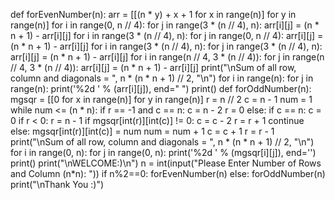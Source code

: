 def forEvenNumber(n):
    arr = [[(n * y) + x + 1 for x in range(n)] for y in range(n)]
    for i in range(0, n // 4):
        for j in range(3 * (n // 4), n):
            arr[i][j] = (n * n + 1) - arr[i][j]
    for i in range(3 * (n // 4), n):
        for j in range(0, n // 4):
            arr[i][j] = (n * n + 1) - arr[i][j]
    for i in range(3 * (n // 4), n):
        for j in range(3 * (n // 4), n):
            arr[i][j] = (n * n + 1) - arr[i][j]
    for i in range(n // 4, 3 * (n // 4)):
        for j in range(n // 4, 3 * (n // 4)):
            arr[i][j] = (n * n + 1) - arr[i][j]
    print("\nSum of all row, column and diagonals = ",
          n * (n * n + 1) // 2, "\n")
    for i in range(n):
        for j in range(n):
            print('%2d ' % (arr[i][j]), end=" ")
        print()
def forOddNumber(n):
    mgsqr = [[0 for x in range(n)]
             for y in range(n)]
    r = n // 2
    c = n - 1
    num = 1
    while num <= (n * n):
        if r == -1 and c == n:
            c = n - 2
            r = 0
        else:
            if c == n:
                c = 0
            if r < 0:
                r = n - 1
        if mgsqr[int(r)][int(c)] != 0:
            c = c - 2
            r = r + 1
            continue
        else:
            mgsqr[int(r)][int(c)] = num
            num = num + 1
        c = c + 1
        r = r - 1
    print("\nSum of all row, column and diagonals = ",
          n * (n * n + 1) // 2, "\n")
    for i in range(0, n):
        for j in range(0, n):
            print('%2d ' % (mgsqr[i][j]), end='')
        print()
print("\nWELCOME:)\n")
n = int(input("Please Enter Number of Rows and Column (n*n): "))
if n%2==0:
    forEvenNumber(n)
else:
    forOddNumber(n)
print("\nThank You :)")
